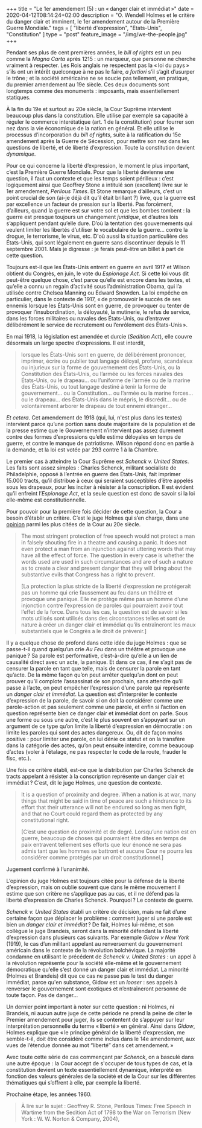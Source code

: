 +++
title = "Le 1er amendement (5) : un « danger clair et immédiat »"
date = 2020-04-12T08:14:24+02:00
description = "O. Wendell Holmes et le critère du danger clair et imminent, le 1er amendement autour de la Première Guerre Mondiale."
tags = [ "liberté d'expression", "Etats-Unis", "Constitution" ]
type = "post"
feature_image = "/img/we-the-people.jpg"
+++


Pendant ses plus de cent premières années, le _bill of rights_ est un peu comme la _Magna Carta_ après 1215 : un marqueur, que personne ne cherche vraiment à respecter. Les Rois anglais ne respectent pas la « loi du pays » s’ils ont un intérêt quelconque à ne pas le faire, _a fortiori_ s’il s’agit d’usurper le trône ; et la société américaine ne se soucie pas tellement, en pratique, du premier amendement au 19e siècle. Ces deux documents sont longtemps comme des monuments : imposants, mais essentiellement statiques.

À la fin du 19e et surtout au 20e siècle, la Cour Suprême intervient beaucoup plus dans la constitution. Elle utilise par exemple sa capacité à réguler le commerce interétatique (art. 1 de la constitution) pour fourrer son nez dans la vie économique de la nation en général. Et elle utilise le processus d’incorporation du _bill of rights_, suite à la ratification du 15e amendement après la Guerre de Sécession, pour mettre son nez dans les questions de liberté, et de liberté d’expression. Toute la constitution devient _dynamique_.

Pour ce qui concerne la liberté d’expression, le moment le plus important, c’est la Première Guerre Mondiale. Pour que la liberté devienne une question, il faut un contexte et que les temps soient périlleux : c’est logiquement ainsi que Geoffrey Stone a intitulé son (excellent) livre sur le 1er amendement, _Perilous Times_. Et Stone remarque d’ailleurs, c’est un point crucial de son (ai-je déjà dit qu’il était brillant ?) livre, que la guerre est par excellence un facteur de pression sur la liberté. Pas forcément, d’ailleurs, quand la guerre est sur votre sol et que les bombes tombent : la guerre est presque toujours un changement _juridique_, et d’autres lois s’appliquent pendant qu’elle dure. D’où la tentation des gouvernements qui veulent limiter les libertés d’utiliser le vocabulaire de la guerre... contre la drogue, le terrorisme, le virus, etc. D'où aussi la situation particulière des États-Unis, qui sont légalement en guerre sans discontinuer depuis le 11 septembre 2001. Mais je digresse : je ferais peut-être un billet à part de cette question.

Toujours est-il que les États-Unis entrent en guerre en avril 1917 et Wilson obtient du Congrès, en juin, le vote du _Espionage Act_. Si cette loi vous dit peut-être quelque chose, c’est parce qu’elle est encore dans les textes, et qu’elle a connu un regain d’activité sous l’administration Obama, qui l’a utilisée contre Chelsea Manning ou Edward Snowden. La loi empêche en particulier, dans le contexte de 1917, « de promouvoir le succès de ses ennemis lorsque les États-Unis sont en guerre, de provoquer ou tenter de provoquer l’insubordination, la déloyauté, la mutinerie, le refus de service, dans les forces militaires ou navales des États-Unis, ou d’entraver délibérément le service de recrutement ou l’enrôlement des États-Unis ».

En mai 1918, la législation est amendée et durcie (_Sedition Act_), elle couvre désormais un large spectre d’expressions. Il est interdit,

> lorsque les États-Unis sont en guerre, de délibérément prononcer, imprimer, écrire ou publier tout langage déloyal, profane, scandaleux ou injurieux sur la forme de gouvernement des États-Unis, ou la Constitution des États-Unis, ou l’armée ou les forces navales des États-Unis, ou le drapeau... ou l’uniforme de l’armée ou de la marine des États-Unis, ou tout langage destiné à tenir la forme de gouvernement... ou la Constitution... ou l’armée ou la marine forces... ou le drapeau... des États-Unis dans le mépris, le discrédit... ou de volontairement arborer le drapeau de tout ennemi étranger...

_Et cetera_. Cet amendement de 1918 (qui, lui, n'est plus dans les textes) intervient parce qu’une portion sans doute majoritaire de la population et de la presse estime que le Gouvernement n’intervient pas assez durement contre des formes d’expressions qu’elle estime déloyales en temps de guerre, et contre le manque de patriotisme. Wilson répond donc en partie à la demande, et la loi est votée par 293 contre 1 à la Chambre.

Le premier cas à atteindre la Cour Suprême est _Schenck v. United States_. Les faits sont assez simples : Charles Schenck, militant socialiste de Philadelphie, opposé à l’entrée en guerre des États-Unis, fait imprimer 15.000 tracts, qu’il distribue à ceux qui seraient susceptibles d’être appelés sous les drapeaux, pour les inciter à résister à la conscription. Il est évident qu’il enfreint l’_Espionage Act_, et la seule question est donc de savoir si la loi elle-même est constitutionnelle.

Pour pouvoir pour la première fois décider de cette question, la Cour a besoin d’établir un critère. C’est le juge Holmes qui s’en charge, dans une [opinion](https://www.law.cornell.edu/supremecourt/text/249/47)
 parmi les plus citées de la Cour au 20e siècle.

> The most stringent protection of free speech would not protect a man in falsely shouting fire in a theatre and causing a panic. It does not even protect a man from an injunction against uttering words that may have all the effect of force. The question in every case is whether the words used are used in such circumstances and are of such a nature as to create a clear and present danger that they will bring about the substantive evils that Congress has a right to prevent.
>
> [La protection la plus stricte de la liberté d’expression ne protégerait pas un homme qui crie faussement au feu dans un théâtre et provoque une panique. Elle ne protège même pas un homme d’une injonction contre l’expression de paroles qui pourraient avoir tout l’effet de la force. Dans tous les cas, la question est de savoir si les mots utilisés sont utilisés dans des circonstances telles et sont de nature à créer un danger clair et immédiat qu’ils entraîneront les maux substantiels que le Congrès a le droit de prévenir.]

Il y a quelque chose de profond dans cette idée du juge Holmes : que se passe-t-il quand quelqu’un crie _Au Feu_ dans un théâtre et provoque une panique ? Sa parole est performative, c’est-à-dire qu’elle a un lien de causalité direct avec un acte, la panique. Et dans ce cas, il ne s’agit pas de censurer la parole en tant que telle, mais de censurer la parole en tant qu’acte. De la même façon qu’on peut arrêter quelqu’un dont on peut prouver qu’il complote l’assassinat de son prochain, sans attendre qu’il passe à l’acte, on peut empêcher l’expression d’une parole qui représente un _danger clair et immédiat_. La question est d’interpréter le contexte d’expression de la parole, de savoir si on doit la considérer comme une parole-action et pas seulement comme une parole, et enfin si l’action en question représente bien ce danger clair et immédiat dont on parle. Sous une forme ou sous une autre, c’est le plus souvent en s’appuyant sur un argument de ce type qu’on limite la liberté d’expression en démocratie : on limite les paroles qui sont des actes dangereux. Ou, dit de façon moins positive : pour limiter une parole, on lui dénie ce statut et on la transfère dans la catégorie des actes, qu’on peut ensuite interdire, comme beaucoup d’actes (voler à l’étalage, ne pas respecter le code de la route, frauder le fisc, etc.).

Une fois ce critère établi, est-ce que la distribution par Charles Schenck de tracts appelant à résister à la conscription représente un danger clair et immédiat ? C’est, dit le juge Holmes, une question de contexte.

> It is a question of proximity and degree. When a nation is at war, many things that might be said in time of peace are such a hindrance to its effort that their utterance will not be endured so long as men fight, and that no Court could regard them as protected by any constitutional right.
>
> [C’est une question de proximité et de degré. Lorsqu’une nation est en guerre, beaucoup de choses qui pourraient être dites en temps de paix entravent tellement ses efforts que leur énoncé ne sera pas admis tant que les hommes se battront et aucune Cour ne pourra les considérer comme protégés par un droit constitutionnel.]

Jugement confirmé à l’unanimité.

L’opinion du juge Holmes est toujours citée pour la défense de la liberté d’expression, mais on oublie souvent que dans le même mouvement il estime que son critère ne s’applique pas au cas, et il ne défend pas la liberté d’expression de Charles Schenck. Pourquoi ? Le contexte de guerre.

_Schenck v. United States_ établi un critère de décision, mais ne fait d’une certaine façon que déplacer le problème : comment juger si une parole est bien un _danger clair et immédiat_ ? De fait, Holmes lui-même, et son collègue le juge Brandeis, seront dans la minorité défendant la liberté d’expression dans plusieurs cas suivants. Par exemple _Gidow v New York_ (1919), le cas d’un militant appelant au renversement du gouvernement américain dans le contexte de la révolution bolchévique. La majorité condamne en utilisant le précédent de _Schenck v. United States_ : un appel à la révolution représente pour la société elle-même et le gouvernement démocratique qu’elle s’est donné un danger clair et immédiat. La minorité (Holmes et Brandeis) dit que ce cas ne passe pas le test du danger immédiat, parce qu'en substance, Gidow est un _looser_ : ses appels à renverser le gouvernement sont exotiques et n’entraîneront personne de toute façon. Pas de danger...

Un dernier point important à noter sur cette question : ni Holmes, ni Brandeis, ni aucun autre juge de cette période ne prend la peine de citer le Premier amendement pour juger, ils se contentent de s’appuyer sur leur interprétation personnelle du terme « liberté » en général. Ainsi dans _Gidow_, Holmes explique que « le principe général de la liberté d’expression, me semble-t-il, doit être considéré comme inclus dans le 14e amendement, aux vues de l’étendue donnée au mot “liberté” dans cet amendement. »

Avec toute cette série de cas commençant par _Schenck_, on a basculé dans une autre époque : la Cour accept de s'occuper de tous types de cas, et la constitution devient un texte essentiellement dynamique, interprété en fonction des valeurs générales de la société et de la Cour sur les différentes thématiques qui s’offrent à elle, par exemple la liberté.

Prochaine étape, les années 1960.

> À lire sur le sujet : Geoffrey R. Stone, Perilous Times: Free Speech in Wartime from the Sedition Act of 1798 to the War on Terrorism (New York : W. W. Norton & Company, 2004),
